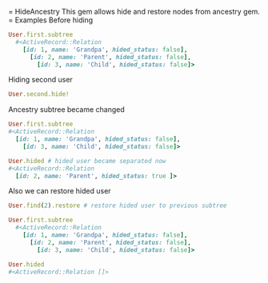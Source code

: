 = HideAncestry
This gem allows hide and restore nodes from ancestry gem.
= Examples
Before hiding
```ruby
User.first.subtree
  #<ActiveRecord::Relation 
    [id: 1, name: 'Grandpa', hided_status: false],
      [id: 2, name: 'Parent', hided_status: false],
        [id: 3, name: 'Child', hided_status: false]>
```

Hiding second user
```ruby
User.second.hide!
```

Ancestry subtree became changed
```ruby
User.first.subtree
#<ActiveRecord::Relation
  [id: 1, name: 'Grandpa', hided_status: false],
    [id: 3, name: 'Child', hided_status: false]>

User.hided # hided user became separated now
#<ActiveRecord::Relation
  [id: 2, name: 'Parent', hided_status: true ]>
```

Also we can restore hided user
```ruby
User.find(2).restore # restore hided user to previous subtree

User.first.subtree
  #<ActiveRecord::Relation 
    [id: 1, name: 'Grandpa', hided_status: false],
      [id: 2, name: 'Parent', hided_status: false],
        [id: 3, name: 'Child', hided_status: false]>

User.hided
#<ActiveRecord::Relation []>
```

